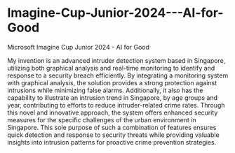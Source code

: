 # Imagine-Cup-Junior-2024---AI-for-Good
Microsoft Imagine Cup Junior 2024 - AI for Good

My invention is an advanced intruder detection system based in Singapore, utilizing both graphical analysis and real-time monitoring to identify and response to a security breach efficiently. By integrating a monitoring system with graphical analysis, the solution provides a strong protection against intrusions while minimizing false alarms. Additionally, it also has the capability to illustrate an intrusion trend in Singapore, by age groups and year, contributing to efforts to reduce intruder-related crime rates. Through this novel and innovative approach, the system offers enhanced security measures for the specific challenges of the urban environment in Singapore. This sole purpose of such a combination of features ensures quick detection and response to security threats while providing valuable insights into intrusion patterns for proactive crime prevention strategies.
